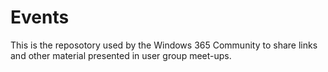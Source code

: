 # Events
This is the reposotory used by the Windows 365 Community to share links and other material presented in user group meet-ups.
